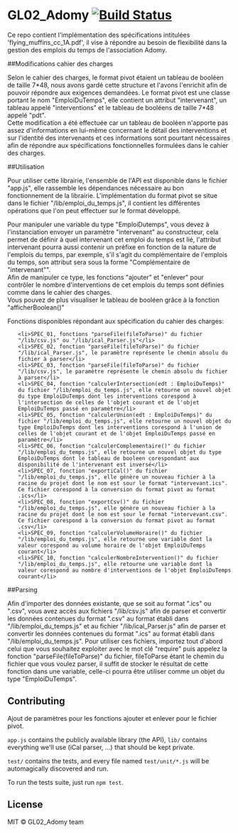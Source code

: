 # GL02_Adomy [![Build Status](https://secure.travis-ci.org/PunKeel/GL02_Adomy.svg?branch=master)](https://travis-ci.org/PunKeel/GL02_Adomy)

<p>Ce repo contient l'implémentation des spécifications intitulées 'flying_muffins_cc_1A.pdf', il vise à répondre au besoin de flexibilité dans la gestion des emplois du temps de l'association Adomy.</P>

##Modifications cahier des charges

<p>Selon le cahier des charges, le format pivot étaient un tableau de booléen de taille 7*48, nous avons gardé cette structure et l'avons l'enrichit afin de pouvoir répondre aux exigences demandées. Le format pivot est une classe portant le nom "EmploiDuTemps", elle contient un attribut "intervenant", un tableau appelé "interventions" et le tableau de booléens de taille 7*48 appelé "pdt".</br> Cette modification a été effectuée car un tableau de booléen n'apporte pas assez d'informations en lui-même concernant le détail des interventions et sur l'identité des intervenants et ces informations sont pourtant nécessaires afin de répondre aux spécifications fonctionnelles formulées dans le cahier des charges.</p>

##Utilisation

<p>Pour utiliser cette librairie, l'ensemble de l'API est disponible dans le fichier "app.js", elle rassemble les dépendances nécessaire au bon fonctionnement de la librairie. L'implémentation du format pivot se situe dans le fichier "/lib/emploi_du_temps.js", il contient les différentes opérations que l'on peut effectuer sur le format développé.</p>

<p>Pour manipuler une variable du type "EmploiDutemps", vous devez à l'instanciation envoyer un paramètre "intervenant" au constructeur, cela permet de définir à quel intervenant cet emploi du temps est lié, l'attribut intervenant pourra aussi contenir un préfixe en fonction de la nature de l'emplois du temps, par exemple, s'il s'agit du complémentaire de l'emplois du temps, son attribut sera sous la forme "Complémentaire de "intervenant"".</br>Afin de manipuler ce type, les fonctions "ajouter" et "enlever" pour contrôler le nombre d'interventions de cet emplois du temps sont définies comme dans le cahier des charges.</br>Vous pouvez de plus visualiser le tableau de booléen grâce à la fonction "afficherBoolean()"</p>

<p>Fonctions disponibles répondant aux spécification du cahier des charges:</p>
<ul>

	<li>SPEC_01, fonctions "parseFile(fileToParse)" du fichier "/lib/csv.js" ou "/lib/ical_Parser.js"</li>
	<li>SPEC_02, fonction "parseFile(fileToParse)" du fichier "/lib/ical_Parser.js", le paramètre représente le chemin absolu du fichier à parser</li>
	<li>SPEC_03, fonction "parseFile(fileToParse)" du fichier "/lib/csv.js", le paramètre représente le chemin absolu du fichier à parser</li>
	<li>SPEC_04, fonction "calculerIntersection(edt : EmploiDuTemps)" du fichier "/lib/emploi_du_temps.js", elle retourne un nouvel objet du type EmploiDuTemps dont les interventions corespond à l'intersection de celles de l'objet courant et de l'objet EmploiDuTemps passé en paramètre</li>
	<li>SPEC_05, fonction "calculerUnion(edt : EmploiDuTemps)" du fichier "/lib/emploi_du_temps.js", elle retourne un nouvel objet du type EmploiDuTemps dont les interventions corespond à l'union de celles de l'objet courant et de l'objet EmploiDuTemps passé en paramètre</li>
	<li>SPEC_06, fonction "calculerComplementaire()" du fichier "/lib/emploi_du_temps.js", elle retourne un nouvel objet du type EmploiDuTemps dont le tableau de booleen corespondant aux disponibilité de l'intervenant est inversé</li>
	<li>SPEC_07, fonction "exportiCal()" du fichier "/lib/emploi_du_temps.js", elle génère un nouveau fichier à la racine du projet dont le nom est sour le format "intervevant.ics". Ce fichier corespond à la conversion du format pivot au format .ics</li>
	<li>SPEC_08, fonction "exportCsv()" du fichier "/lib/emploi_du_temps.js", elle génère un nouveau fichier à la racine du projet dont le nom est sour le format "intervevant.csv". Ce fichier corespond à la conversion du format pivot au format .csv</li>
	<li>SPEC_09, fonction "calculerVolumeHoraire()" du fichier "/lib/emploi_du_temps.js", elle retourne une variable dont la valeur corespond au volume horaire de l'objet EmploiDuTemps courant</li>
	<li>SPEC_10, fonction "calculerNombreIntervention()" du fichier "/lib/emploi_du_temps.js", elle retourne une variable dont la valeur corespond au nombre d'interventions de l'objet EmploiDuTemps courant</li>
</ul>
##Parsing

Afin d'importer des données existante, que se soit au format ".ics" ou ".csv", vous avez accès aux fichiers "/lib/csv.js" afin de parser et convertir les données contenues du format ".csv" au format établi dans "/lib/emploi_du_temps.js" et au fichier "/lib/ical_Parser.js" afin de parser et convertir les données contenues du format ".ics" au format établi dans "/lib/emploi_du_temps.js". Pour utiliser ces fichiers, importez tout d'abord celui que vous souhaitez exploiter avec 
le mot clé "require" puis appelez la fonction "parseFile(fileToParse)" du fichier, fileToParse étant le chemin du fichier que vous voulez parser, il suffit de stocker le résultat de cette fonction dans une variable, celle-ci pourra être utiliser comme un objet du type "EmploiDuTemps".

## Contributing
Ajout de paramètres pour les fonctions ajouter et enlever pour le fichier pivot.

`app.js` contains the publicly available library (the API), `lib/` contains everything we'll use (iCal parser, ...) that should be kept private.

`test/` contains the tests, and every file named `test/unit/*.js` will be automagically discovered and run.

To run the tests suite, just run `npm test`.


## License
MIT © GL02_Adomy team
